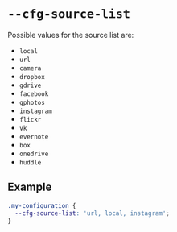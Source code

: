 # `--cfg-source-list`

Possible values for the source list are:

- `local`
- `url`
- `camera`
- `dropbox `
- `gdrive`
- `facebook`
- `gphotos`
- `instagram`
- `flickr`
- `vk`
- `evernote`
- `box`
- `onedrive`
- `huddle`

## Example

```css
.my-configuration {
  --cfg-source-list: 'url, local, instagram';
}
```
